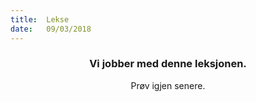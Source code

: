 ```yaml
---
title:  Lekse
date:   09/03/2018
---
```


### <center>Vi jobber med denne leksjonen.</center>
<center>Prøv igjen senere.</center>